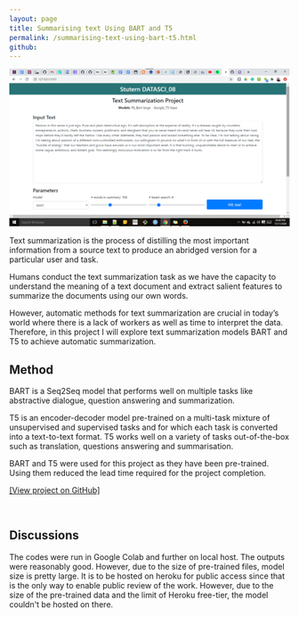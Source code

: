 ```yaml
---
layout: page
title: Summarising text Using BART and T5
permalink: /summarising-text-using-bart-t5.html
github: 
---
```

![text-summarisation](./images/tekxt.png)

Text summarization is the process of distilling the most important information from a source text to produce an abridged version for a particular user and task.

Humans conduct the text summarization task as we have the capacity to understand the meaning of a text document and extract salient features to summarize the documents using our own words.

However, automatic methods for text summarization are crucial in today’s world where there is a lack of workers as well as time to interpret the data. Therefore, in this project I will explore text summarization models BART and T5 to achieve automatic summarization.

## Method

BART is a Seq2Seq model that performs well on multiple tasks like abstractive dialogue, question answering and summarization.

T5 is an encoder-decoder model pre-trained on a multi-task mixture of unsupervised and supervised tasks and for which each task is converted into a text-to-text format. T5 works well on a variety of tasks out-of-the-box such as translation, questions answering and summarisation.

BART and T5 were used for this project as they have been pre-trained. Using them reduced the lead time required for the project completion.

[\[View project on GitHub\]](https://github.com/ndcharles/text-summarization)

<br>

## Discussions

The codes were run in Google Colab and further on local host. The outputs were reasonably good. However, due to the size of pre-trained files, model size is pretty large.
It is to be hosted on heroku for public access since that is the only way to enable public review of the work. However, due to the size of the pre-trained data and the limit of Heroku free-tier, the model couldn't be hosted on there.